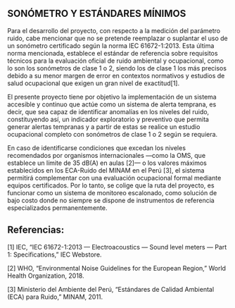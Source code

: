 ## SONÓMETRO Y ESTÁNDARES MÍNIMOS

Para el desarrollo del proyecto, con respecto a la medición del parámetro ruido, cabe mencionar que no se pretende reemplazar o suplantar el uso de un sonómetro certificado según la norma IEC 61672-1:2013. Esta última norma mencionada, establece el estándar de referencia sobre requisitos técnicos para la evaluación oficial de ruido ambiental y ocupacional, como lo son los sonómetros de clase 1 o 2, siendo los de clase 1 los más precisos debido a su menor margen de error en contextos normativos y estudios de salud ocupacional que exigen un gran nivel de exactitud[1].

El presente proyecto tiene por objetivo la implementación de un sistema accesible y continuo que actúe como un sistema de alerta temprana, es decir,  que sea capaz de identificar anomalías en los niveles del ruido, constituyendo así, un indicador exploratorio y preventivo que permita generar alertas tempranas y a partir de estas se realice un estudio ocupacional completo con sonómetros de clase 1 o 2 según se requiera.

En caso de identificarse condiciones que excedan los niveles recomendados por organismos internacionales —como la OMS, que establece un límite de 35 dB(A) en aulas [2]— o los valores máximos establecidos en los ECA-Ruido del MINAM en el Perú [3], el sistema permitirá complementar con una evaluación ocupacional formal mediante equipos certificados. Por lo tanto, se colige que la ruta del proyecto, es funcionar como un sistema de monitoreo escalonado, como solución de bajo costo donde no siempre se dispone de instrumentos de referencia especializados permanentemente.

## Referencias: 
[1] IEC, “IEC 61672-1:2013 — Electroacoustics — Sound level meters — Part 1: Specifications,” IEC Webstore.

[2] WHO, “Environmental Noise Guidelines for the European Region,” World Health Organization, 2018.

[3] Ministerio del Ambiente del Perú, “Estándares de Calidad Ambiental (ECA) para Ruido,” MINAM, 2011.

